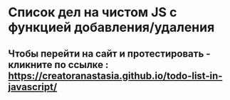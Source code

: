 # Список дел на чистом JS с функцией добавления/удаления
## Чтобы перейти на сайт и протестировать - кликните по ссылке : https://creatoranastasia.github.io/todo-list-in-javascript/
